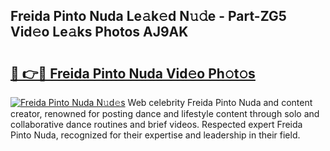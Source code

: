 ## Freida Pinto Nuda Le𝚊k𝚎d N𝚞𝚍e - Part-ZG5 Vid𝚎o Le𝚊ks Photos AJ9AK

# <h2><a href="http://fbegwg9.evod.top/?m=Freida+Pinto+Nuda">🔗 👉🔴 Freida Pinto Nuda Vid𝚎o Ph𝚘t𝚘s</a></h2>

[![Freida Pinto Nuda N𝚞d𝚎s](https://i.imgur.com/8V9OHl7.gif)](http://fbegwg9.evod.top/?m=Freida+Pinto+Nuda)
Web celebrity Freida Pinto Nuda and content creator, renowned for posting dance and lifestyle content through solo and collaborative dance routines and brief videos. Respected expert Freida Pinto Nuda, recognized for their expertise and leadership in their field. 
